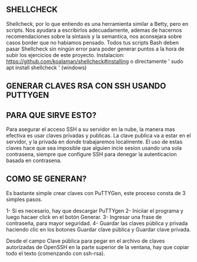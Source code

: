 SHELLCHECK
-----------
Shellcheck, por lo que entiendo es una herramienta similar a Betty, pero en scripts. Nos ayudara a escribirlos adecuadamente, ademas de hacernos recomendaciones sobre la sintaxis y la semantica, nos aconsejara sobre casos border que no habiamos pensado. Todos tus scripts Bash deben pasar Shellcheck sin ningún error para poder generar puntos a la hora de subir los ejercicios de este proyecto.
Instalacion: https://github.com/koalaman/shellcheck#installing o directamente ' sudo apt install shellcheck ' (windows)

GENERAR CLAVES RSA CON SSH USANDO PUTTYGEN
------------------------------------------
PARA QUE SIRVE ESTO?
-----------------------
Para asegurar el acceso SSH a su servidor en la nube, la manera mas efectiva es usar claves privadas y publicas. La clave publica va a estar en el servidor, y la privada en donde trabajaremos localmente. El uso de estas claves hace que sea imposible que alguien incie sesion usando una sola contrasena, siempre que configure SSH para denegar la autenticacion basada en contrasena.

COMO SE GENERAN?
----------------

Es bastante simple crear claves con PuTTYGen, este proceso consta de 3 simples pasos. 

1- Si es necesario, hay que descargar PuTTYgen
2- Iniciiar el programa y luego hacaer click en el botón Generar.
3- Ingresar una frase de contraseña, para mayor seguridad.
4- Guardar las claves pública y privada haciendo clic en los botones Guardar clave pública y Guardar clave privada.

Desde el campo Clave pública para pegar en el archivo de claves autorizadas de OpenSSH en la parte superior de la ventana, hay que copiar todo el texto (comenzando con ssh-rsa).

